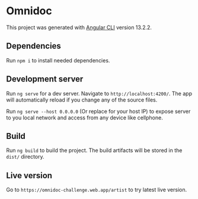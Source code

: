 # Omnidoc

This project was generated with [Angular CLI](https://github.com/angular/angular-cli) version 13.2.2.

## Dependencies

Run `npm i` to install needed dependencies.

## Development server

Run `ng serve` for a dev server. Navigate to `http://localhost:4200/`. The app will automatically reload if you change any of the source files.

Run `ng serve --host 0.0.0.0` (Or replace for your host IP) to expose server to you local network and access from any device like cellphone.

## Build

Run `ng build` to build the project. The build artifacts will be stored in the `dist/` directory.

## Live version

Go to `https://omnidoc-challenge.web.app/artist` to try latest live version.
